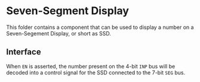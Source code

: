 # Seven-Segment Display
This folder contains a component that can be used to display a number on a Seven-Segement Display, or short as SSD.

## Interface
When ```EN``` is asserted, the number present on the 4-bit ```INP``` bus will be decoded into a control signal for the SSD connected to the 7-bit ```SEG``` bus.
